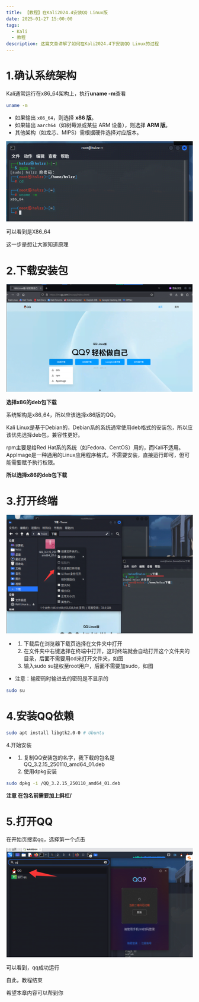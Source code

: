 ```yaml
---
title: 【教程】在Kali2024.4安装QQ Linux版
date: 2025-01-27 15:00:00
tags:
  - Kali
  - 教程
description: 这篇文章讲解了如何在Kali2024.4下安装QQ Linux的过程
---
```


# 1.确认系统架构

Kali通常运行在x86_64架构上，执行**uname -m**查看

``` bash
uname -m
```

- 如果输出 `x86_64`，则选择 **x86 版**。
- 如果输出 `aarch64`（如树莓派或某些 ARM 设备），则选择 **ARM 版**。
- 其他架构（如龙芯、MIPS）需根据硬件选择对应版本。

![查看系统架构](/img/post/2/1.png)

可以看到是X86_64

这一步是想让大家知道原理



# 2.下载安装包

![QQLinux官网页面](/img/post/2/2.png)

**选择x86的deb包下载**

系统架构是x86_64，所以应该选择x86版的QQ。

Kali Linux是基于Debian的，Debian系的系统通常使用deb格式的安装包，所以应该优先选择deb包，兼容性更好。

rpm主要是给Red Hat系的系统（如Fedora、CentOS）用的，而Kali不适用。AppImage是一种通用的Linux应用程序格式，不需要安装，直接运行即可，但可能需要赋予执行权限。

**所以选择x86的deb包下载**

# 3.打开终端

![打开终端](/img/post/2/3.png)

- 1. 下载后在浏览器下载页选择在文件夹中打开
  2. 在文件夹中右键选择在终端中打开，这时终端就会自动打开这个文件夹的目录，后面不需要用cd来打开文件夹，如图
  3. 输入sudo su提权至root用户，后面不需要加sudo，如图

- 注意：输密码时输进去的密码是不显示的

```bash
sudo su
```

# 4.安装QQ依赖

``` bash
sudo apt install libgtk2.0-0 # Ubuntu
```

4.开始安装

- 1. 复制QQ安装包的名字，我下载的包名是QQ_3.2.15_250110_amd64_01.deb
  2. 使用dpkg安装

``` bash
sudo dpkg -i /QQ_3.2.15_250110_amd64_01.deb
```

**注意 在包名前需要加上斜杠/**

# 5.打开QQ

在开始页搜索qq，选择第一个点击

![](/img/post/2/4.png)

可以看到，qq成功运行

自此，教程结束

希望本章内容可以帮到你
